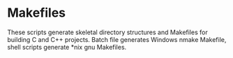 # Makefiles
These scripts generate skeletal directory structures and Makefiles for building C and C++ projects.
Batch file generates Windows nmake Makefile, shell scripts generate *nix gnu Makefiles.
